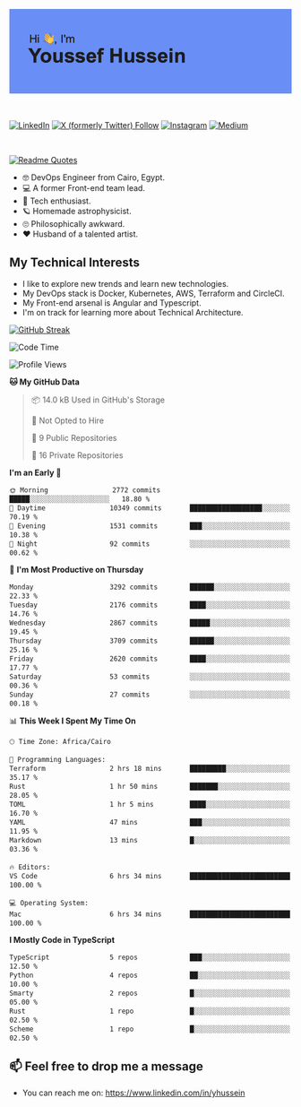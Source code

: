 [![Youssef's GitHub Banner](./assets/youssef-hussein.png)](https://github.com/yorki404)

</br>

[![LinkedIn](https://img.shields.io/badge/linkedin-%230077B5.svg?style=for-the-badge&logo=linkedin&logoColor=white)](https://www.linkedin.com/in/yhussein/)
[![X (formerly Twitter) Follow](https://img.shields.io/twitter/follow/devqik_?style=for-the-badge&logo=X&logoColor=White&labelColor=White)](https://twitter.com/devqik_)
[![Instagram](https://img.shields.io/badge/devqik-E4405F?style=for-the-badge&logo=Instagram&logoColor=white)](https://instagram.com/devqik)
[![Medium](https://img.shields.io/badge/Medium-12100E?style=for-the-badge&logo=medium&logoColor=white)](https://medium.com/@devqik)

</br>

[![Readme Quotes](https://quotes-github-readme.vercel.app/api?type=horizontal&theme=dark)](https://github.com/piyushsuthar/github-readme-quotes)

- :nerd_face: DevOps Engineer from Cairo, Egypt.
- :computer: A former Front-end team lead.
- :satellite: Tech enthusiast.
- :ringed_planet: Homemade astrophysicist.
- :roll_eyes: Philosophically awkward.
- :heart: Husband of a talented artist.

## My Technical Interests

- I like to explore new trends and learn new technologies.
- My DevOps stack is Docker, Kubernetes, AWS, Terraform and CircleCI.
- My Front-end arsenal is Angular and Typescript.
- I'm on track for learning more about Technical Architecture.

[![GitHub Streak](https://streak-stats.demolab.com/?user=devqik&theme=dark)](https://git.io/streak-stats)

<!--START_SECTION:waka-->
![Code Time](http://img.shields.io/badge/Code%20Time-730%20hrs-blue)

![Profile Views](http://img.shields.io/badge/Profile%20Views-0-blue)

**🐱 My GitHub Data** 

> 📦 14.0 kB Used in GitHub's Storage 
 > 
> 🚫 Not Opted to Hire
 > 
> 📜 9 Public Repositories 
 > 
> 🔑 16 Private Repositories 
 > 
**I'm an Early 🐤** 

```text
🌞 Morning                2772 commits        █████░░░░░░░░░░░░░░░░░░░░   18.80 % 
🌆 Daytime                10349 commits       ██████████████████░░░░░░░   70.19 % 
🌃 Evening                1531 commits        ███░░░░░░░░░░░░░░░░░░░░░░   10.38 % 
🌙 Night                  92 commits          ░░░░░░░░░░░░░░░░░░░░░░░░░   00.62 % 
```
📅 **I'm Most Productive on Thursday** 

```text
Monday                   3292 commits        ██████░░░░░░░░░░░░░░░░░░░   22.33 % 
Tuesday                  2176 commits        ████░░░░░░░░░░░░░░░░░░░░░   14.76 % 
Wednesday                2867 commits        █████░░░░░░░░░░░░░░░░░░░░   19.45 % 
Thursday                 3709 commits        ██████░░░░░░░░░░░░░░░░░░░   25.16 % 
Friday                   2620 commits        ████░░░░░░░░░░░░░░░░░░░░░   17.77 % 
Saturday                 53 commits          ░░░░░░░░░░░░░░░░░░░░░░░░░   00.36 % 
Sunday                   27 commits          ░░░░░░░░░░░░░░░░░░░░░░░░░   00.18 % 
```


📊 **This Week I Spent My Time On** 

```text
🕑︎ Time Zone: Africa/Cairo

💬 Programming Languages: 
Terraform                2 hrs 18 mins       █████████░░░░░░░░░░░░░░░░   35.17 % 
Rust                     1 hr 50 mins        ███████░░░░░░░░░░░░░░░░░░   28.05 % 
TOML                     1 hr 5 mins         ████░░░░░░░░░░░░░░░░░░░░░   16.70 % 
YAML                     47 mins             ███░░░░░░░░░░░░░░░░░░░░░░   11.95 % 
Markdown                 13 mins             █░░░░░░░░░░░░░░░░░░░░░░░░   03.36 % 

🔥 Editors: 
VS Code                  6 hrs 34 mins       █████████████████████████   100.00 % 

💻 Operating System: 
Mac                      6 hrs 34 mins       █████████████████████████   100.00 % 
```

**I Mostly Code in TypeScript** 

```text
TypeScript               5 repos             ███░░░░░░░░░░░░░░░░░░░░░░   12.50 % 
Python                   4 repos             ██░░░░░░░░░░░░░░░░░░░░░░░   10.00 % 
Smarty                   2 repos             █░░░░░░░░░░░░░░░░░░░░░░░░   05.00 % 
Rust                     1 repo              █░░░░░░░░░░░░░░░░░░░░░░░░   02.50 % 
Scheme                   1 repo              █░░░░░░░░░░░░░░░░░░░░░░░░   02.50 % 
```




<!--END_SECTION:waka-->

## 📫 Feel free to drop me a message
- You can reach me on: https://www.linkedin.com/in/yhussein

